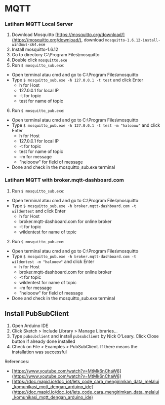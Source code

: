 # MQTT

### Latiham MQTT Local Server

1. Download Mosquitto [https://mosquitto.org/download/](https://mosquitto.org/download/), download `mosquitto-1.6.12-install-windows-x64.exe`
2. Install mosquitto-1.6.12
3. Go to directory C:\Program Files\mosquitto
4. Double click `mosquitto.exe`
5. Run `$ mosquitto_sub.exe`:

- Open terminal atau cmd and go to C:\Program Files\mosquitto
- Type `$ mosquitto_sub.exe -h 127.0.0.1 -t test` and click Enter
  - h for Host
  - 127.0.0.1 for local IP
  - -t for topic
  - test for name of topic

6. Run `$ mosquitto_pub.exe`:

- Open terminal atau cmd and go to C:\Program Files\mosquitto
- Type `$ mosquitto_pub.exe -h 127.0.0.1 -t test -m "halooow"` and click Enter
  - h for Host
  - 127.0.0.1 for local IP
  - -t for topic
  - test for name of topic
  - -m for message
  - "helooow" for field of message
- Done and check in the mosquitto_sub.exe terminal

### Latiham MQTT with broker.mqtt-dashboard.com

1. Run `$ mosquitto_sub.exe`:

- Open terminal atau cmd and go to C:\Program Files\mosquitto
- Type `$ mosquitto_sub.exe -h broker.mqtt-dashboard.com -t wildentest` and click Enter
  - h for Host
  - broker.mqtt-dashboard.com for online broker
  - -t for topic
  - wildentest for name of topic

2. Run `$ mosquitto_pub.exe`:

- Open terminal atau cmd and go to C:\Program Files\mosquitto
- Type `$ mosquitto_pub.exe -h broker.mqtt-dashboard.com -t wildentest -m "halooow"` and click Enter
  - h for Host
  - broker.mqtt-dashboard.com for online broker
  - -t for topic
  - wildentest for name of topic
  - -m for message
  - "helooow" for field of message
- Done and check in the mosquitto_sub.exe terminal

## Install PubSubClient

1. Open Arduino IDE
2. Click Sketch > Include Library > Manage Libraries...
3. Type `pubsubclient` and install `pubsubclient` by Nick O'Leary. Click Close button if already done installed
4. Check on File > Examples > PubSubClient. If there means the installation was successful

References:

- [https://www.youtube.com/watch?v=MtMk6nChaW8](https://www.youtube.com/watch?v=MtMk6nChaW8)
- [https://doc.mapid.io/doc_iot/lets_code_cara_mengirimkan_data_melalui_komunikasi_mqtt_dengan_arduino_ide](https://doc.mapid.io/doc_iot/lets_code_cara_mengirimkan_data_melalui_komunikasi_mqtt_dengan_arduino_ide)
